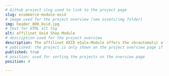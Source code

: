 ```yaml
---
# Github project slug used to link to the project page
slug: ecommerce-module-oxid
# image used for the project overview (see assets/img folder)
img: header_800_Oxid.jpg
# text for HTML alt tag
alt: affilinet Oxid Shop Module
# description used for the project overview
description: The affilinet OXID eSale-Module offers the <b>automatic affiliate tracking integration in your web shop</b> without the need of custom integration efforts. 
# published: the project is only shown on the project overview page if set to true
published: true
# position: used for sorting the projects on the overview page 
position: 4

---
```

